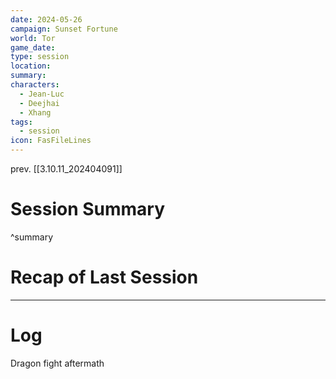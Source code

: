 ```yaml
---
date: 2024-05-26
campaign: Sunset Fortune
world: Tor
game_date: 
type: session
location: 
summary: 
characters:
  - Jean-Luc
  - Deejhai
  - Xhang
tags:
  - session
icon: FasFileLines
---
```

prev. [[3.10.11_202404091]]
# Session Summary

^summary
# Recap of Last Session

---
# Log
Dragon fight aftermath